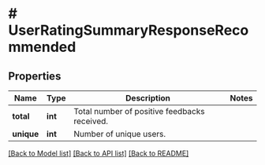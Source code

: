 # # UserRatingSummaryResponseRecommended

## Properties

Name | Type | Description | Notes
------------ | ------------- | ------------- | -------------
**total** | **int** | Total number of positive feedbacks received. | 
**unique** | **int** | Number of unique users. | 

[[Back to Model list]](../../README.md#documentation-for-models) [[Back to API list]](../../README.md#documentation-for-api-endpoints) [[Back to README]](../../README.md)


